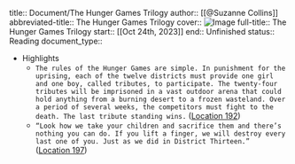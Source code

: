 title:: Document/The Hunger Games Trilogy
author:: [[@Suzanne Collins]]
abbreviated-title:: The Hunger Games Trilogy 
cover:: ![Image](https://images-na.ssl-images-amazon.com/images/I/41nphb8vbPL._SL200_.jpg)
full-title:: The Hunger Games Trilogy
start:: [[Oct 24th, 2023]]
end:: Unfinished
status:: Reading
document_type::
- Highlights
	- ```The rules of the Hunger Games are simple. In punishment for the uprising, each of the twelve districts must provide one girl and one boy, called tributes, to participate. The twenty-four tributes will be imprisoned in a vast outdoor arena that could hold anything from a burning desert to a frozen wasteland. Over a period of several weeks, the competitors must fight to the death. The last tribute standing wins.``` ([Location 192](https://readwise.io/to_kindle?action=open&asin=B004XJRQUQ&location=192))
	- ```“Look how we take your children and sacrifice them and there’s nothing you can do. If you lift a finger, we will destroy every last one of you. Just as we did in District Thirteen.”``` ([Location 197](https://readwise.io/to_kindle?action=open&asin=B004XJRQUQ&location=197))